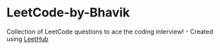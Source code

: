# LeetCode-by-Bhavik
Collection of LeetCode questions to ace the coding interview! - Created using [LeetHub](https://github.com/QasimWani/LeetHub)
